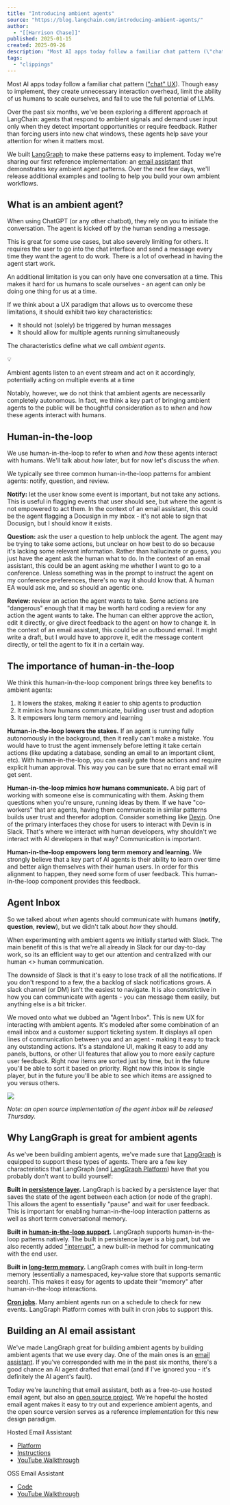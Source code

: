 ```yaml
---
title: "Introducing ambient agents"
source: "https://blog.langchain.com/introducing-ambient-agents/"
author:
  - "[[Harrison Chase]]"
published: 2025-01-15
created: 2025-09-26
description: "Most AI apps today follow a familiar chat pattern (\"chat\" UX). Though easy to implement, they create unnecessary interaction overhead, limit the ability of us humans to scale ourselves, and fail to use the full potential of LLMs.Over the past six months, we've been exploring a different approach at"
tags:
  - "clippings"
---
```

Most AI apps today follow a familiar chat pattern (["chat" UX](https://blog.langchain.com/ux-for-agents-part-1-chat-2/)). Though easy to implement, they create unnecessary interaction overhead, limit the ability of us humans to scale ourselves, and fail to use the full potential of LLMs.

Over the past six months, we've been exploring a different approach at LangChain: agents that respond to ambient signals and demand user input only when they detect important opportunities or require feedback. Rather than forcing users into new chat windows, these agents help save your attention for when it matters most.

We built [LangGraph](https://github.com/langchain-ai/langgraph?ref=blog.langchain.com) to make these patterns easy to implement. Today we're sharing our first reference implementation: an [email assistant](https://github.com/langchain-ai/executive-ai-assistant?ref=blog.langchain.com) that demonstrates key ambient agent patterns. Over the next few days, we'll release additional examples and tooling to help you build your own ambient workflows.

## What is an ambient agent?

When using ChatGPT (or any other chatbot), they rely on you to initiate the conversation. The agent is kicked off by the human sending a message.

This is great for some use cases, but also severely limiting for others. It requires the user to go into the chat interface and send a message every time they want the agent to do work. There is a lot of overhead in having the agent start work.

An additional limitation is you can only have one conversation at a time. This makes it hard for us humans to scale ourselves - an agent can only be doing one thing for us at a time.

If we think about a UX paradigm that allows us to overcome these limitations, it should exhibit two key characteristics:

- It should not (solely) be triggered by human messages
- It should allow for multiple agents running simultaneously

The characteristics define what we call *ambient agents*.

💡

Ambient agents listen to an event stream and act on it accordingly, potentially acting on multiple events at a time

Notably, however, we do not think that ambient agents are necessarily completely autonomous. In fact, we think a key part of bringing ambient agents to the public will be thoughtful consideration as to *when* and *how* these agents interact with humans.

## Human-in-the-loop

We use human-in-the-loop to refer to *when* and *how* these agents interact with humans. We'll talk about *how* later, but for now let's discuss the *when*.

We typically see three common human-in-the-loop patterns for ambient agents: notify, question, and review.

**Notify:** let the user know some event is important, but not take any actions. This is useful in flagging events that user should see, but where the agent is not empowered to act them. In the context of an email assistant, this could be the agent flagging a Docusign in my inbox - it's not able to sign that Docusign, but I should know it exists.

**Question:** ask the user a question to help unblock the agent. The agent may be trying to take some actions, but unclear on how best to do so because it's lacking some relevant information. Rather than hallucinate or guess, you just have the agent ask the human what to do. In the context of an email assistant, this could be an agent asking me whether I want to go to a conference. Unless something was in the prompt to instruct the agent on my conference preferences, there's no way it should know that. A human EA would ask me, and so should an agentic one.

**Review:** review an action the agent wants to take. Some actions are "dangerous" enough that it may be worth hard coding a review for any action the agent wants to take. The human can either approve the action, edit it directly, or give direct feedback to the agent on how to change it. In the context of an email assistant, this could be an outbound email. It might write a draft, but I would have to approve it, edit the message content directly, or tell the agent to fix it in a certain way.

## The importance of human-in-the-loop

We think this human-in-the-loop component brings three key benefits to ambient agents:

1. It lowers the stakes, making it easier to ship agents to production
2. It mimics how humans communicate, building user trust and adoption
3. It empowers long term memory and learning

**Human-in-the-loop lowers the stakes.** If an agent is running fully autonomously in the background, then it really can't make a mistake. You would have to trust the agent immensely before letting it take certain actions (like updating a database, sending an email to an important client, etc). With human-in-the-loop, you can easily gate those actions and require explicit human approval. This way you can be sure that no errant email will get sent.

**Human-in-the-loop mimics how humans communicate.** A big part of working with someone else is communicating with them. Asking them questions when you're unsure, running ideas by them. If we have "co-workers" that are agents, having them communicate in similar patterns builds user trust and therefor adoption. Consider something like [Devin](https://devin.ai/?ref=blog.langchain.com). One of the primary interfaces they chose for users to interact with Devin is in Slack. That's where we interact with human developers, why shouldn't we interact with AI developers in that way? Communication is important.

**Human-in-the-loop empowers long term memory and learning.** We strongly believe that a key part of AI agents is their ability to learn over time and better align themselves with their human users. In order for this alignment to happen, they need some form of user feedback. This human-in-the-loop component provides this feedback.

## Agent Inbox

So we talked about *when* agents should communicate with humans (**notify**, **question**, **review**), but we didn't talk about *how* they should.

When experimenting with ambient agents we initially started with Slack. The main benefit of this is that we're all already in Slack for our day-to-day work, so its an efficient way to get our attention and centralized with our human <> human communication.

The downside of Slack is that it's easy to lose track of all the notifications. If you don't respond to a few, the a backlog of slack notifications grows. A slack channel (or DM) isn't the easiest to navigate. It is also constrictive in how you can communicate with agents - you can message them easily, but anything else is a bit tricker.

We moved onto what we dubbed an "Agent Inbox". This is new UX for interacting with ambient agents. It's modeled after some combination of an email inbox and a customer support ticketing system. It displays all open lines of communication between you and an agent - making it easy to track any outstanding actions. It's a standalone UI, making it easy to add any panels, buttons, or other UI features that allow you to more easily capture user feedback. Right now items are sorted just by time, but in the future you'll be able to sort it based on priority. Right now this inbox is single player, but in the future you'll be able to see which items are assigned to you versus others.

![](https://blog.langchain.com/content/images/2025/01/Screenshot-2025-01-09-at-4.42.45-PM.png)

*Note: an open source implementation of the agent inbox will be released Thursday.*

## Why LangGraph is great for ambient agents

As we've been building ambient agents, we've made sure that [LangGraph](https://github.com/langchain-ai/langgraph?ref=blog.langchain.com) is equipped to support these types of agents. There are a few key characteristics that LangGraph (and [LangGraph Platform](https://langchain-ai.github.io/langgraph/concepts/?ref=blog.langchain.com&ajs_aid=43ec087c-2c09-4041-a6de-5dcca972016c&ajs_uid=4708337e-61c7-4f5a-86dd-b6f19947c9c3#langgraph-platform)) have that you probably don't want to build yourself:

**Built in** [**persistence layer**](https://langchain-ai.github.io/langgraph/concepts/persistence/?ref=blog.langchain.com&ajs_aid=43ec087c-2c09-4041-a6de-5dcca972016c&ajs_uid=4708337e-61c7-4f5a-86dd-b6f19947c9c3)**.** LangGraph is backed by a persistence layer that saves the state of the agent between each action (or node of the graph). This allows the agent to essentially "pause" and wait for user feedback. This is important for enabling human-in-the-loop interaction patterns as well as short term conversational memory.

**Built in** [**human-in-the-loop support**](https://langchain-ai.github.io/langgraph/concepts/human_in_the_loop/?ref=blog.langchain.com&ajs_aid=43ec087c-2c09-4041-a6de-5dcca972016c&ajs_uid=4708337e-61c7-4f5a-86dd-b6f19947c9c3)**.** LangGraph supports human-in-the-loop patterns natively. The built in persistence layer is a big part, but we also recently added ["interrupt"](https://langchain-ai.github.io/langgraph/reference/types/?ref=blog.langchain.com&ajs_aid=43ec087c-2c09-4041-a6de-5dcca972016c&ajs_uid=4708337e-61c7-4f5a-86dd-b6f19947c9c3#langgraph.types.interrupt), a new built-in method for communicating with the end user.

**Built in** [**long-term memory**](https://langchain-ai.github.io/langgraph/concepts/memory/?ref=blog.langchain.com&ajs_aid=43ec087c-2c09-4041-a6de-5dcca972016c&ajs_uid=4708337e-61c7-4f5a-86dd-b6f19947c9c3#long-term-memory)**.** LangGraph comes with built in long-term memory (essentially a namespaced, key-value store that supports semantic search). This makes it easy for agents to update their "memory" after human-in-the-loop interactions.

[**Cron jobs**](https://langchain-ai.github.io/langgraph/concepts/langgraph_server/?ref=blog.langchain.com&ajs_aid=43ec087c-2c09-4041-a6de-5dcca972016c&ajs_uid=4708337e-61c7-4f5a-86dd-b6f19947c9c3#cron-jobs)**.** Many ambient agents run on a schedule to check for new events. LangGraph Platform comes with built in cron jobs to support this.

## Building an AI email assistant

We've made LangGraph great for building ambient agents by building ambient agents that we use every day. One of the main ones is an [email assistant](https://github.com/langchain-ai/executive-ai-assistant?ref=blog.langchain.com). If you've corresponded with me in the past six months, there's a good chance an AI agent drafted that email (and if I've ignored you - it's definitely the AI agent's fault).

Today we're launching that email assistant, both as a free-to-use hosted email agent, but also an [open source project](https://github.com/langchain-ai/executive-ai-assistant?ref=blog.langchain.com). We're hopeful the hosted email agent makes it easy to try out and experience ambient agents, and the open source version serves as a reference implementation for this new design paradigm.

Hosted Email Assistant

- [Platform](https://www.agentinbox.ai/?ref=blog.langchain.com)
- [Instructions](https://mirror-feeling-d80.notion.site/AI-Email-Assistant-How-to-hire-and-communicate-with-an-AI-Email-Assistant-17b808527b178019a42af932bb64badd?pvs=4&ref=blog.langchain.com)
- [YouTube Walkthrough](https://youtu.be/-SZkNdmtZ7k?ref=blog.langchain.com)

OSS Email Assistant

- [Code](https://github.com/langchain-ai/executive-ai-assistant?ref=blog.langchain.com)
- [YouTube Walkthrough](https://youtu.be/1A79eYjiBvo?ref=blog.langchain.com)